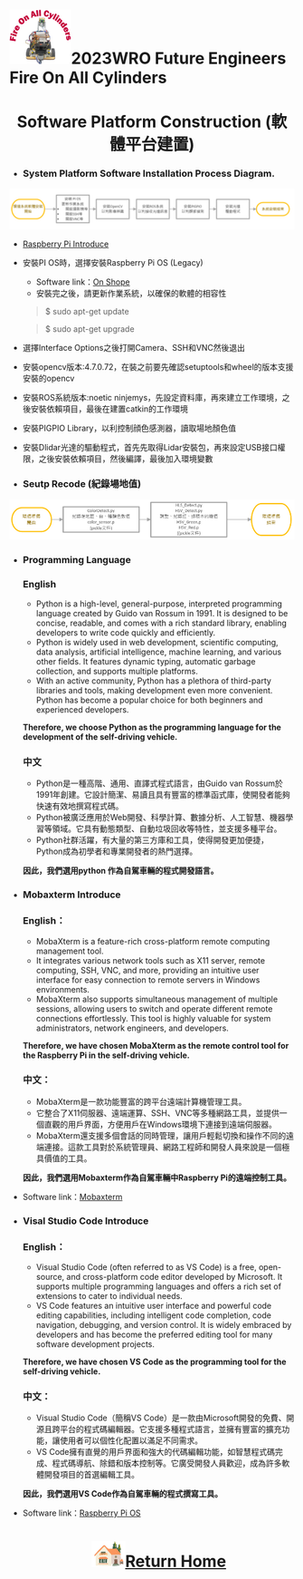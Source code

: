 ![LOGO](../../other/img/logo.png)2023WRO Future Engineers Fire On All Cylinders  
=====
# <div align="center">Software Platform Construction (軟體平台建置)</div> 
- ### System Platform Software Installation Process Diagram.
![images](./img/software_setup.png) 
 - [Raspberry Pi Introduce](https://github.com/kirkhu/WRO2023_Future-Engineers-Fire-On-All-Cylinders/blob/main/other/Raspberry_Pi/README.md)
 - 安裝PI OS時，選擇安裝Raspberry Pi OS (Legacy)  
   - Software link：[On Shope](https://www.onshape.com/en/) 
   - 安裝完之後，請更新作業系統，以確保的軟體的相容性

   > $ sudo apt-get update  

   > $ sudo apt-get upgrade   

 - 選擇Interface Options之後打開Camera、SSH和VNC然後退出  
 - 安裝opencv版本:4.7.0.72，在裝之前要先確認setuptools和wheel的版本支援安裝的opencv  
 - 安裝ROS系統版本:noetic ninjemys，先設定資料庫，再來建立工作環境，之後安裝依賴項目，最後在建置catkin的工作環境  
 - 安裝PIGPIO Library，以利控制顔色感測器，讀取場地顏色值
 - 安裝Dlidar光達的驅動程式，首先先取得Lidar安裝包，再來設定USB接口權限，之後安裝依賴項目，然後編譯，最後加入環境變數

- ### Seutp Recode (紀錄場地值)
![images](./img/setup_recode.png)  
- ### Programming Language
  ### English
   - Python is a high-level, general-purpose, interpreted programming language created by Guido van Rossum in 1991. It is designed to be concise, readable, and comes with a rich 
  standard library, enabling developers to write code quickly and efficiently. 
   - Python is widely used in web development, scientific computing, data analysis, artificial intelligence, machine learning, and various other fields. It features dynamic typing, automatic garbage collection, and supports multiple platforms.
   - With an active community, Python has a plethora of third-party libraries and tools, making development even more convenient. Python has become a popular choice for both beginners and experienced developers.  

  __Therefore, we choose Python as the programming language for the development of the self-driving vehicle.__

  ### 中文
   - Python是一種高階、通用、直譯式程式語言，由Guido van Rossum於1991年創建。它設計簡潔、易讀且具有豐富的標準函式庫，使開發者能夠快速有效地撰寫程式碼。
   - Python被廣泛應用於Web開發、科學計算、數據分析、人工智慧、機器學習等領域。它具有動態類型、自動垃圾回收等特性，並支援多種平台。
   - Python社群活躍，有大量的第三方庫和工具，使得開發更加便捷，Python成為初學者和專業開發者的熱門選擇。

   __因此，我們選用python 作為自駕車輛的程式開發語言。__ 

- ### Mobaxterm Introduce
  ### English：
  - MobaXterm is a feature-rich cross-platform remote computing management tool. 
  - It integrates various network tools such as X11 server, remote computing, SSH, VNC, and more, providing an intuitive user interface for easy connection to remote servers in Windows environments.
  - MobaXterm also supports simultaneous management of multiple sessions, allowing users to switch and operate different remote connections effortlessly. This tool is highly valuable for system administrators, network engineers, and developers.

  __Therefore, we have chosen MobaXterm as the remote control tool for the Raspberry Pi in the self-driving vehicle.__

  ### 中文：
  - MobaXterm是一款功能豐富的跨平台遠端計算機管理工具。
  - 它整合了X11伺服器、遠端運算、SSH、VNC等多種網路工具，並提供一個直觀的用戶界面，方便用戶在Windows環境下連接到遠端伺服器。
  - MobaXterm還支援多個會話的同時管理，讓用戶輕鬆切換和操作不同的遠端連接。這款工具對於系統管理員、網路工程師和開發人員來說是一個極具價值的工具。

   __因此，我們選用Mobaxterm作為自駕車輛中Raspberry Pi的遠端控制工具。__  

- Software link：[Mobaxterm](https://mobaxterm.mobatek.net/) 


- ### Visal Studio Code Introduce
  ### English：
  - Visual Studio Code (often referred to as VS Code) is a free, open-source, and cross-platform code editor developed by Microsoft. It supports multiple programming languages and offers a rich set of extensions to cater to individual needs.
  - VS Code features an intuitive user interface and powerful code editing capabilities, including intelligent code completion, code navigation, debugging, and version control. It is widely embraced by developers and has become the preferred editing tool for many software development projects.

  __Therefore, we have chosen VS Code as the programming tool for the self-driving vehicle.__

  ### 中文：
  - Visual Studio Code（簡稱VS Code）是一款由Microsoft開發的免費、開源且跨平台的程式碼編輯器。它支援多種程式語言，並擁有豐富的擴充功能，讓使用者可以個性化配置以滿足不同需求。
  - VS Code擁有直覺的用戶界面和強大的代碼編輯功能，如智慧程式碼完成、程式碼導航、除錯和版本控制等。它廣受開發人員歡迎，成為許多軟體開發項目的首選編輯工具。
   
   __因此，我們選用VS Code作為自駕車輛的程式撰寫工具。__  

- Software link：[Raspberry Pi OS](https://code.visualstudio.com/) 

  # <div align="center">![HOME](../../other/img/Home.png)[Return Home](../../)</div>  
